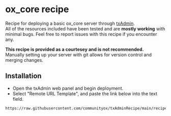 # ox_core recipe

Recipe for deploying a basic ox_core server through [txAdmin](https://github.com/tabarra/txAdmin).  
All of the resources included have been tested and are **mostly working** with minimal bugs.
Feel free to report issues with this recipe if you encounter any.

__**This recipe is provided as a courtesey and is not recommended.**__  
Manually setting up your server with git allows for version control and merging changes.

## Installation
- Open the txAdmin web panel and begin deployment.
- Select "Remote URL Template", and paste the link below into the text field.
```
https://raw.githubusercontent.com/communityox/txAdminRecipe/main/recipe.yaml
```
